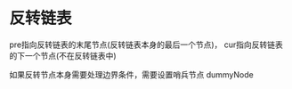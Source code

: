 # 反转链表

pre指向反转链表的末尾节点(反转链表本身的最后一个节点)， cur指向反转链表的下一个节点(不在反转链表中)

如果反转节点本身需要处理边界条件，需要设置哨兵节点 dummyNode
